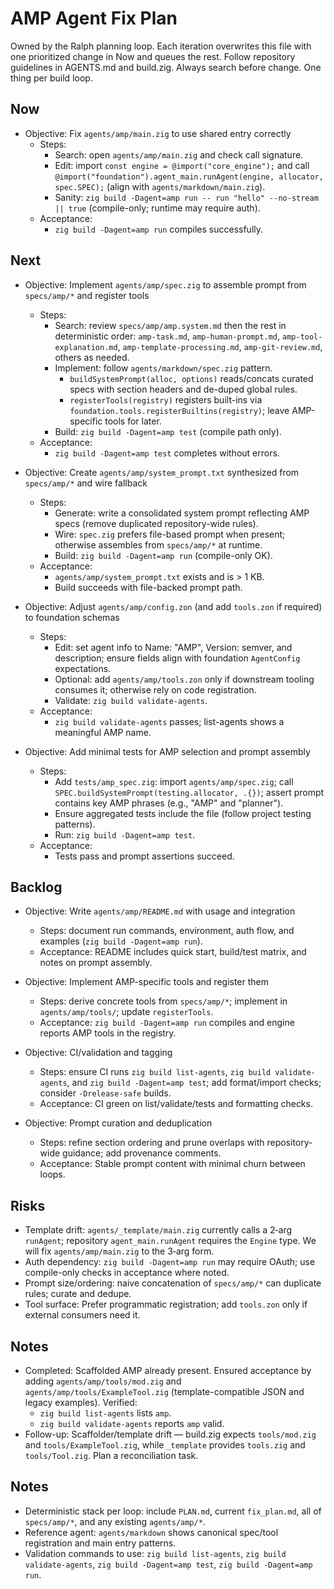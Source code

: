 # AMP Agent Fix Plan

Owned by the Ralph planning loop. Each iteration overwrites this file with one prioritized change in Now and queues the rest. Follow repository guidelines in AGENTS.md and build.zig. Always search before change. One thing per build loop.

## Now
- Objective: Fix `agents/amp/main.zig` to use shared entry correctly
  - Steps:
    - Search: open `agents/amp/main.zig` and check call signature.
    - Edit: import `const engine = @import("core_engine");` and call `@import("foundation").agent_main.runAgent(engine, allocator, spec.SPEC);` (align with `agents/markdown/main.zig`).
    - Sanity: `zig build -Dagent=amp run -- run "hello" --no-stream || true` (compile-only; runtime may require auth).
  - Acceptance:
    - `zig build -Dagent=amp run` compiles successfully.

## Next

- Objective: Implement `agents/amp/spec.zig` to assemble prompt from `specs/amp/*` and register tools
  - Steps:
    - Search: review `specs/amp/amp.system.md` then the rest in deterministic order: `amp-task.md`, `amp-human-prompt.md`, `amp-tool-explanation.md`, `amp-template-processing.md`, `amp-git-review.md`, others as needed.
    - Implement: follow `agents/markdown/spec.zig` pattern.
      - `buildSystemPrompt(alloc, options)` reads/concats curated specs with section headers and de-duped global rules.
      - `registerTools(registry)` registers built-ins via `foundation.tools.registerBuiltins(registry)`; leave AMP-specific tools for later.
    - Build: `zig build -Dagent=amp test` (compile path only).
  - Acceptance:
    - `zig build -Dagent=amp test` completes without errors.

- Objective: Create `agents/amp/system_prompt.txt` synthesized from `specs/amp/*` and wire fallback
  - Steps:
    - Generate: write a consolidated system prompt reflecting AMP specs (remove duplicated repository-wide rules).
    - Wire: `spec.zig` prefers file-based prompt when present; otherwise assembles from `specs/amp/*` at runtime.
    - Build: `zig build -Dagent=amp run` (compile-only OK).
  - Acceptance:
    - `agents/amp/system_prompt.txt` exists and is > 1 KB.
    - Build succeeds with file-backed prompt path.

- Objective: Adjust `agents/amp/config.zon` (and add `tools.zon` if required) to foundation schemas
  - Steps:
    - Edit: set agent info to Name: "AMP", Version: semver, and description; ensure fields align with foundation `AgentConfig` expectations.
    - Optional: add `agents/amp/tools.zon` only if downstream tooling consumes it; otherwise rely on code registration.
    - Validate: `zig build validate-agents`.
  - Acceptance:
    - `zig build validate-agents` passes; list-agents shows a meaningful AMP name.

- Objective: Add minimal tests for AMP selection and prompt assembly
  - Steps:
    - Add `tests/amp_spec.zig`: import `agents/amp/spec.zig`; call `SPEC.buildSystemPrompt(testing.allocator, .{})`; assert prompt contains key AMP phrases (e.g., "AMP" and "planner").
    - Ensure aggregated tests include the file (follow project testing patterns).
    - Run: `zig build -Dagent=amp test`.
  - Acceptance:
    - Tests pass and prompt assertions succeed.

## Backlog
- Objective: Write `agents/amp/README.md` with usage and integration
  - Steps: document run commands, environment, auth flow, and examples (`zig build -Dagent=amp run`).
  - Acceptance: README includes quick start, build/test matrix, and notes on prompt assembly.

- Objective: Implement AMP-specific tools and register them
  - Steps: derive concrete tools from `specs/amp/*`; implement in `agents/amp/tools/`; update `registerTools`.
  - Acceptance: `zig build -Dagent=amp run` compiles and engine reports AMP tools in the registry.

- Objective: CI/validation and tagging
  - Steps: ensure CI runs `zig build list-agents`, `zig build validate-agents`, and `zig build -Dagent=amp test`; add format/import checks; consider `-Drelease-safe` builds.
  - Acceptance: CI green on list/validate/tests and formatting checks.

- Objective: Prompt curation and deduplication
  - Steps: refine section ordering and prune overlaps with repository-wide guidance; add provenance comments.
  - Acceptance: Stable prompt content with minimal churn between loops.

## Risks
- Template drift: `agents/_template/main.zig` currently calls a 2‑arg `runAgent`; repository `agent_main.runAgent` requires the `Engine` type. We will fix `agents/amp/main.zig` to the 3‑arg form.
- Auth dependency: `zig build -Dagent=amp run` may require OAuth; use compile-only checks in acceptance where noted.
- Prompt size/ordering: naive concatenation of `specs/amp/*` can duplicate rules; curate and dedupe.
- Tool surface: Prefer programmatic registration; add `tools.zon` only if external consumers need it.

## Notes
- Completed: Scaffolded AMP already present. Ensured acceptance by adding `agents/amp/tools/mod.zig` and `agents/amp/tools/ExampleTool.zig` (template-compatible JSON and legacy examples). Verified:
  - `zig build list-agents` lists `amp`.
  - `zig build validate-agents` reports `amp` valid.
- Follow-up: Scaffolder/template drift — build.zig expects `tools/mod.zig` and `tools/ExampleTool.zig`, while `_template` provides `tools.zig` and `tools/Tool.zig`. Plan a reconciliation task.

## Notes
- Deterministic stack per loop: include `PLAN.md`, current `fix_plan.md`, all of `specs/amp/*`, and any existing `agents/amp/*`.
- Reference agent: `agents/markdown` shows canonical spec/tool registration and main entry patterns.
- Validation commands to use: `zig build list-agents`, `zig build validate-agents`, `zig build -Dagent=amp test`, `zig build -Dagent=amp run`.
